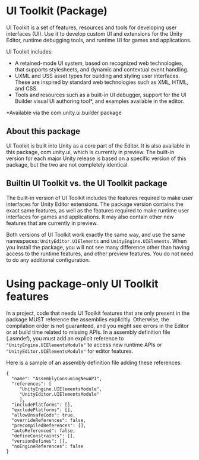 # UI Toolkit (Package)

UI Toolkit is a set of features, resources and tools for developing user interfaces (UI). Use it to develop custom UI and extensions for the Unity Editor, runtime debugging tools, and runtime UI for games and applications.

UI Toolkit includes:

- A retained-mode UI system, based on recognized web technologies, that supports stylesheets, and dynamic and contextual event handling.
- UXML and USS asset types for building and styling user interfaces. These are inspired by standard web technologies such as XML, HTML, and CSS.
- Tools and resources such as a built-in UI debugger, support for the UI Builder visual UI authoring tool&#42;, and examples available in the editor.

&#42;Available via the com.unity.ui.builder package

## About this package

UI Toolkit is built into Unity as a core part of the Editor. It is also available in this package, com.unity.ui, which is currently in preview. The built-in version for each major Unity release is based on a specific version of this package, but the two are not completely identical.

## Builtin UI Toolkit vs. the UI Toolkit package

The built-in version of UI Toolkit includes the features required to make user interfaces for Unity Editor extensions. The package version contains the exact same features, as well as the features required to make runtime user interfaces for games and applications. It may also contain other new features that are currently in preview.

Both versions of UI Toolkit work exactly the same way, and use the same namespaces: `UnityEditor.UIElements` and `UnityEngine.UIElements`. When you install the package, you will not see many difference other than having access to the runtime features, and other preview features. You do not need to do any additional configuration.

# Using package-only UI Toolkit features

In a project, code that needs UI Toolkit features that are only present in the package MUST reference the assemblies explicitly. Otherwise, the compilation order is not guaranteed, and you might see errors in the Editor or at build time related to missing APIs. In a assembly definition file (.asmdef), you must add an explicit reference to `"UnityEngine.UIElementsModule"` to access new runtime APIs or `"UnityEditor.UIElementsModule"` for editor features.

Here is a sample of an assembly definition file adding these references:

```
{
  "name": "AssemblyConsumingNewAPI",
  "references": [
     "UnityEngine.UIElementsModule",
     "UnityEditor.UIElementsModule"
     ],
  "includePlatforms": [],
  "excludePlatforms": [],
  "allowUnsafeCode": true,
  "overrideReferences": false,
  "precompiledReferences": [],
  "autoReferenced": false,
  "defineConstraints": [],
  "versionDefines": [],
  "noEngineReferences": false
}
```

